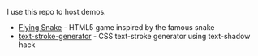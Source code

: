 I use this repo to host demos.

* [Flying Snake](http://owumaro.github.io/flying-snake/) - HTML5 game inspired by the famous snake
* [text-stroke-generator](http://owumaro.github.io/text-stroke-generator/) - CSS text-stroke generator using text-shadow hack
